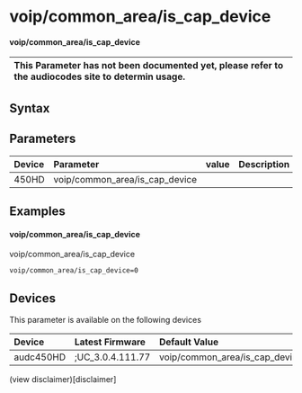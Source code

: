 ﻿---
description: voip/common_area/is_cap_device
search: false
---

# voip/common_area/is_cap_device

#### voip/common_area/is_cap_device


| This Parameter has not been documented yet, please refer to the audiocodes site to determin usage.  | 
| :--- |

## Syntax

## Parameters
|Device|Parameter|value|Description|
|:---|:---|:---|:---|
| 450HD | voip/common_area/is_cap_device |  |  |

## Examples
#### voip/common_area/is_cap_device

voip/common_area/is_cap_device

```
voip/common_area/is_cap_device=0
```

## Devices
This parameter is available on the following devices

| Device | Latest Firmware | Default Value |
|:---|:---|:---|
| audc450HD | ;UC_3.0.4.111.77 | voip/common_area/is_cap_device=0 

(view disclaimer)[disclaimer]
